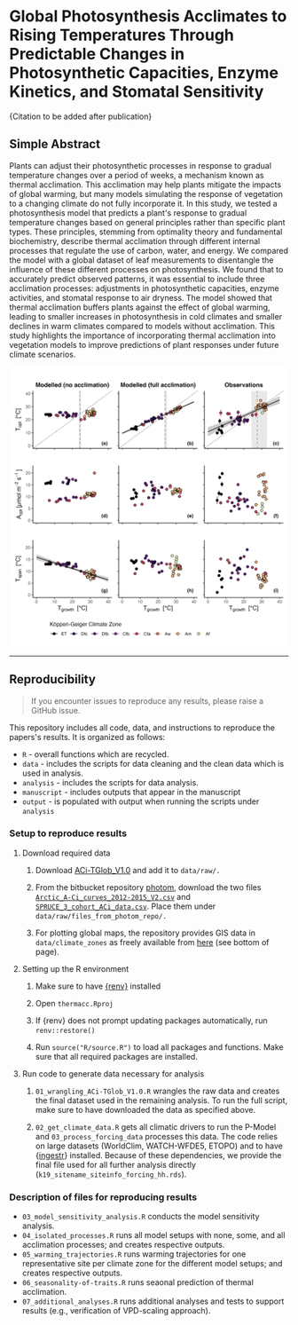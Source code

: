 # Global Photosynthesis Acclimates to Rising Temperatures Through Predictable Changes in Photosynthetic Capacities, Enzyme Kinetics, and Stomatal Sensitivity

{Citation to be added after publication}

## Simple Abstract

Plants can adjust their photosynthetic processes in response to gradual temperature changes over a period of weeks, a mechanism known as thermal acclimation. This acclimation may help plants mitigate the impacts of global warming, but many models simulating the response of vegetation to a changing climate do not fully incorporate it.
In this study, we tested a photosynthesis model that predicts a plant's response to gradual temperature changes based on general principles rather than specific plant types. These principles, stemming from optimality theory and fundamental biochemistry, describe thermal acclimation through different internal processes that regulate the use of carbon, water, and energy. We compared the model with a global dataset of leaf measurements to disentangle the influence of these different processes on photosynthesis.
We found that to accurately predict observed patterns, it was essential to include three acclimation processes: adjustments in photosynthetic capacities, enzyme activities, and stomatal response to air dryness. The model showed that thermal acclimation buffers plants against the effect of global warming, leading to smaller increases in photosynthesis in cold climates and smaller declines in warm climates compared to models without acclimation.
This study highlights the importance of incorporating thermal acclimation into vegetation models to improve predictions of plant responses under future climate scenarios.

![](graphical_abstract.png)

------------------------------------------------------------------------

## Reproducibility

> If you encounter issues to reproduce any results, please raise a GitHub issue.

This repository includes all code, data, and instructions to reproduce the papers's results. It is organized as follows:

-   `R` - overall functions which are recycled.
-   `data` - includes the scripts for data cleaning and the clean data which is used in analysis.
-   `analysis` - includes the scripts for data analysis.
-   `manuscript` - includes outputs that appear in the manuscript
-   `output` - is populated with output when running the scripts under `analysis`

### Setup to reproduce results

1.  Download required data

    1.  Download [ACi-TGlob_V1.0](https://figshare.com/articles/dataset/ACi-TGlob_V1_0_A_Global_dataset_of_photosynthetic_CO2_response_curves_of_terrestrial_plants_/7283567) and add it to `data/raw/.`

    2.  From the bitbucket repository [photom](https://bitbucket.org/Kumarathunge/photom/src/master/), download the two files [`Arctic_A-Ci_curves_2012-2015_V2.csv`](https://bitbucket.org/Kumarathunge/photom/raw/d015fd064de78288a1d07abbbd99f02e13a81e8b/Data/Arctic_A-Ci_curves_2012-2015_V2.csv) and [`SPRUCE_3_cohort_ACi_data.csv`](https://bitbucket.org/Kumarathunge/photom/raw/d015fd064de78288a1d07abbbd99f02e13a81e8b/Data/SPRUCE_3_cohort_ACi_data.csv). Place them under `data/raw/files_from_photom_repo/.`

    3.  For plotting global maps, the repository provides GIS data in `data/climate_zones` as freely available from [here](http://koeppen-geiger.vu-wien.ac.at/shifts.htm) (see bottom of page).

2.  Setting up the R environment

    1.  Make sure to have [{renv}](https://rstudio.github.io/renv/articles/renv.html) installed

    2.  Open `thermacc.Rproj`

    3.  If {renv} does not prompt updating packages automatically, run `renv::restore()`

    4.  Run `source("R/source.R")` to load all packages and functions. Make sure that all required packages are installed.

3.  Run code to generate data necessary for analysis

    1.  `01_wrangling_ACi-TGlob_V1.0.R` wrangles the raw data and creates the final dataset used in the remaining analysis. To run the full script, make sure to have downloaded the data as specified above.

    2.  `02_get_climate_data.R` gets all climatic drivers to run the P-Model and `03_process_forcing_data` processes this data. The code relies on large datasets (WorldClim, WATCH-WFDE5, ETOPO) and to have {[ingestr](https://github.com/geco-bern/ingestr)} installed. Because of these dependencies, we provide the final file used for all further analysis directly (`k19_sitename_siteinfo_forcing_hh.rds`).

### Description of files for reproducing results

-   `03_model_sensitivity_analysis.R` conducts the model sensitivity analysis.
-   `04_isolated_processes.R` runs all model setups with none, some, and all acclimation processes; and creates respective outputs.
-   `05_warming_trajectories.R` runs warming trajectories for one representative site per climate zone for the different model setups; and creates respective outputs.
-   `06_seasonality-of-traits.R` runs seaonal prediction of thermal acclimation.
-   `07_additional_analyses.R` runs additional analyses and tests to support results (e.g., verification of VPD-scaling approach).
